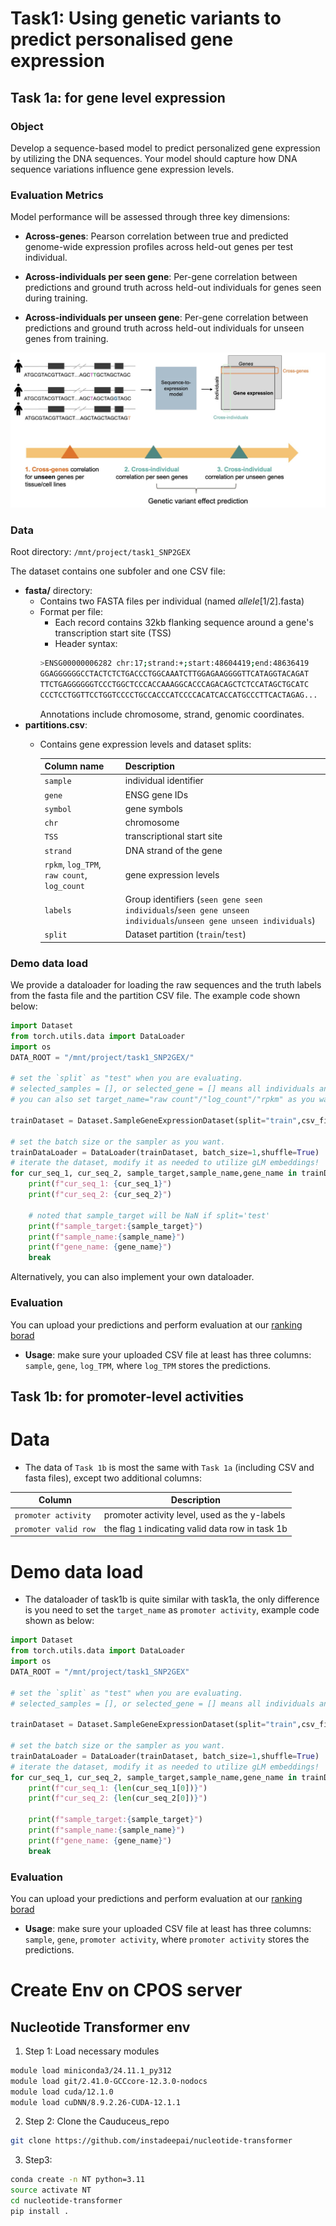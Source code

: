 # Task1: Using genetic variants to predict personalised gene expression
## Task 1a: for gene level expression
### Object
Develop a sequence-based model to predict personalized gene expression by utilizing the DNA sequences. Your model should capture how DNA sequence variations influence gene expression levels.
### Evaluation Metrics
Model performance will be assessed through three key dimensions:

* **Across-genes**: Pearson correlation between true and predicted genome-wide expression profiles ​across held-out genes per test individual.

* **Across-individuals per seen gene**: Per-gene correlation between predictions and ground truth ​across held-out individuals for genes seen during training.

* **Across-individuals per unseen gene**: Per-gene correlation between predictions and ground truth ​across held-out individuals for unseen genes from training.

![Fig.1](imgs/Fig1.jpg)

### Data
Root directory: `/mnt/project/task1_SNP2GEX` 

The dataset contains one subfoler and one CSV file:
* **fasta/** directory: 
    - Contains ​two FASTA files per individual (named <sampleID>_allele_[1/2].fasta)
    - Format per file:
        * Each record contains ​32kb flanking sequence around a gene's transcription start site (TSS)
        * ​Header syntax:
        ```bash
        >ENSG00000006282 chr:17;strand:+;start:48604419;end:48636419
        GGAGGGGGGCCTACTCTCTGACCCTGGCAAATCTTGGAGAAGGGGTTCATAGGTACAGAT
        TTCTGAGGGGGGTCCCTGGCTCCCACCAAAGGCACCCAGACAGCTCTCCATAGCTGCATC
        CCCTCCTGGTTCCTGGTCCCCTGCCACCCATCCCCACATCACCATGCCCTTCACTAGAG...
        ```
        Annotations include chromosome, strand, genomic coordinates.
* **partitions.csv**:
    - Contains gene expression levels and dataset splits:
    
        | Column name | Description |
        | --- | --- |
        | `sample` | individual identifier | 
        | `gene` | ENSG gene IDs |
        | `symbol` | gene symbols |
        | `chr` | chromosome |
        | `TSS` | transcriptional start site |
        | `strand` | DNA strand of the gene |
        | `rpkm`, `log_TPM`, `raw count`, `log_count` | gene expression levels |
        | `labels` | Group identifiers (`seen gene seen individuals`/`seen gene unseen individuals`/`unseen gene unseen individuals`) | 
        | `split` | Dataset partition (`train`/`test`) |


### Demo data load
We provide a dataloader for loading the raw sequences and the truth labels from the fasta file and the partition CSV file. The example code shown below:

```python
import Dataset
from torch.utils.data import DataLoader
import os
DATA_ROOT = "/mnt/project/task1_SNP2GEX/"

# set the `split` as "test" when you are evaluating.
# selected_samples = [], or selected_gene = [] means all individuals and all genes of the specific split category will be used. if you want to select subset of them, pass the list to the corresponding argument.
# you can also set target_name="raw count"/"log_count"/"rpkm" as you want

trainDataset = Dataset.SampleGeneExpressionDataset(split="train",csv_file=os.path.join(DATA_ROOT,"partitions.csv"),consensus_root=os.path.join(DATA_ROOT,"fasta"),selected_samples=[],selected_gene=[],target_name="log_TPM")

# set the batch size or the sampler as you want.
trainDataLoader = DataLoader(trainDataset, batch_size=1,shuffle=True)
# iterate the dataset, modify it as needed to utilize gLM embeddings!
for cur_seq_1, cur_seq_2, sample_target,sample_name,gene_name in trainDataLoader:
    print(f"cur_seq_1: {cur_seq_1}")
    print(f"cur_seq_2: {cur_seq_2}")

    # noted that sample_target will be NaN if split='test'
    print(f"sample_target:{sample_target}")
    print(f"sample_name:{sample_name}")
    print(f"gene_name: {gene_name}")
    break
```
Alternatively, you can also implement your own dataloader.

### Evaluation

You can upload your predictions and perform evaluation at our [ranking borad](http://10.64.155.14:5011) 

* **Usage**: make sure your uploaded CSV file at least has three columns: `sample`, `gene`, `log_TPM`, where `log_TPM` stores the predictions.

## Task 1b: for promoter-level activities
# Data
* The data of `Task 1b` is most the same with `Task 1a` (including CSV and fasta files), except two additional columns:

| Column | Description |
| --- | --- |
| `promoter activity` | promoter activity level, used as the y-labels |
| `promoter valid row` | the flag `1` indicating valid data row  in task 1b|

# Demo data load

* The dataloader of task1b is quite similar with task1a, the only difference is you need to set the `target_name` as `promoter activity`, example code shown as below:

```python
import Dataset
from torch.utils.data import DataLoader
import os
DATA_ROOT = "/mnt/project/task1_SNP2GEX"

# set the `split` as "test" when you are evaluating.
# selected_samples = [], or selected_gene = [] means all individuals and all genes of the specific split category will be used. if you want to select subset of them, pass the list to the corresponding argument.

trainDataset = Dataset.SampleGeneExpressionDataset(split="train",csv_file=os.path.join(DATA_ROOT,"partitions.csv"),consensus_root=os.path.join(DATA_ROOT,"fasta"),selected_samples=[],selected_gene=[],target_name="promoter activity")

# set the batch size or the sampler as you want.
trainDataLoader = DataLoader(trainDataset, batch_size=1,shuffle=True)
# iterate the dataset, modify it as needed to utilize gLM embeddings!
for cur_seq_1, cur_seq_2, sample_target,sample_name,gene_name in trainDataLoader:
    print(f"cur_seq_1: {len(cur_seq_1[0])}")
    print(f"cur_seq_2: {len(cur_seq_2[0])}")

    print(f"sample_target:{sample_target}")
    print(f"sample_name:{sample_name}")
    print(f"gene_name: {gene_name}")
    break
```
### Evaluation

You can upload your predictions and perform evaluation at our [ranking borad](http://10.64.155.14:5012) 

* **Usage**: make sure your uploaded CSV file at least has three columns: `sample`, `gene`, `promoter activity`, where `promoter activity` stores the predictions.




# Create Env on CPOS server

## Nucleotide Transformer env
1. Step 1: Load necessary modules
```bash
module load miniconda3/24.11.1_py312
module load git/2.41.0-GCCcore-12.3.0-nodocs
module load cuda/12.1.0
module load cuDNN/8.9.2.26-CUDA-12.1.1
```

2. Step 2: Clone the Cauduceus_repo

```bash
git clone https://github.com/instadeepai/nucleotide-transformer
```

3. Step3: 

```bash
conda create -n NT python=3.11
source activate NT
cd nucleotide-transformer
pip install .
```


